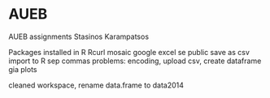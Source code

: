 # AUEB
AUEB assignments
Stasinos Karampatsos

Packages installed in R
Rcurl
mosaic
google excel se public
save as csv
import to R sep commas 
problems: encoding, upload csv, create dataframe gia plots

cleaned workspace, rename data.frame to data2014
